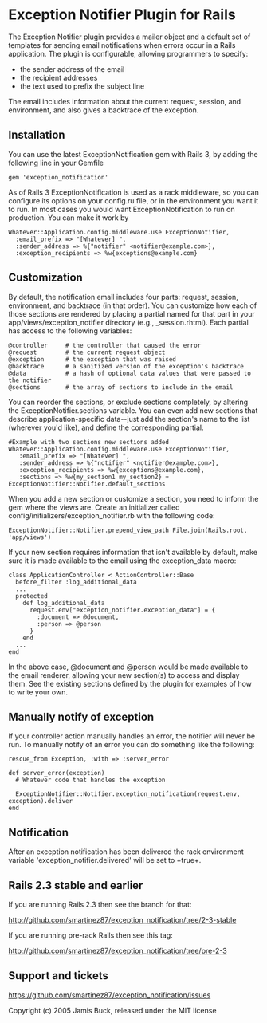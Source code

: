 Exception Notifier Plugin for Rails
====

The Exception Notifier plugin provides a mailer object and a default set of
templates for sending email notifications when errors occur in a Rails
application. The plugin is configurable, allowing programmers to specify:

* the sender address of the email
* the recipient addresses
* the text used to prefix the subject line

The email includes information about the current request, session, and
environment, and also gives a backtrace of the exception.

Installation
---

You can use the latest ExceptionNotification gem with Rails 3, by adding
the following line in your Gemfile

    gem 'exception_notification'

As of Rails 3 ExceptionNotification is used as a rack middleware, so you can
configure its options on your config.ru file, or in the environment you
want it to run. In most cases you would want ExceptionNotification to
run on production. You can make it work by

    Whatever::Application.config.middleware.use ExceptionNotifier,
      :email_prefix => "[Whatever] ",
      :sender_address => %{"notifier" <notifier@example.com>},
      :exception_recipients => %w{exceptions@example.com}

Customization
---

By default, the notification email includes four parts: request, session,
environment, and backtrace (in that order). You can customize how each of those
sections are rendered by placing a partial named for that part in your
app/views/exception_notifier directory (e.g., _session.rhtml). Each partial has
access to the following variables:

    @controller     # the controller that caused the error
    @request        # the current request object
    @exception      # the exception that was raised
    @backtrace      # a sanitized version of the exception's backtrace
    @data           # a hash of optional data values that were passed to the notifier
    @sections       # the array of sections to include in the email

You can reorder the sections, or exclude sections completely, by altering the
ExceptionNotifier.sections variable. You can even add new sections that
describe application-specific data--just add the section's name to the list
(wherever you'd like), and define the corresponding partial. 
   
    #Example with two sections new sections added
    Whatever::Application.config.middleware.use ExceptionNotifier,
	   :email_prefix => "[Whatever] ",
	   :sender_address => %{"notifier" <notifier@example.com>},
	   :exception_recipients => %w{exceptions@example.com},
	   :sections => %w{my_section1 my_section2} + ExceptionNotifier::Notifier.default_sections

When you add a new section or customize a section, you need to inform the gem where the views are.
Create an initializer called config/initializers/exception_notifier.rb with the following code:

    ExceptionNotifier::Notifier.prepend_view_path File.join(Rails.root, 'app/views')	

If your new section requires information that isn't available by default, make sure
it is made available to the email using the exception_data macro:

    class ApplicationController < ActionController::Base
      before_filter :log_additional_data
      ...
      protected
        def log_additional_data
          request.env["exception_notifier.exception_data"] = {
            :document => @document,
            :person => @person
          }
        end
      ...
    end

In the above case, @document and @person would be made available to the email
renderer, allowing your new section(s) to access and display them. See the
existing sections defined by the plugin for examples of how to write your own.

Manually notify of exception
---

If your controller action manually handles an error, the notifier will never be
run. To manually notify of an error you can do something like the following:

    rescue_from Exception, :with => :server_error

    def server_error(exception)
      # Whatever code that handles the exception

      ExceptionNotifier::Notifier.exception_notification(request.env, exception).deliver
    end

Notification
---

After an exception notification has been delivered the rack environment variable
'exception_notifier.delivered' will be set to +true+.

Rails 2.3 stable and earlier
---

If you are running Rails 2.3 then see the branch for that: 
 
<a href="http://github.com/smartinez87/exception_notification/tree/2-3-stable">http://github.com/smartinez87/exception_notification/tree/2-3-stable</a>

If you are running pre-rack Rails then see this tag: 

<a href="http://github.com/smartinez87/exception_notification/tree/pre-2-3">http://github.com/smartinez87/exception_notification/tree/pre-2-3</a>

Support and tickets
---

<a href="https://github.com/smartinez87/exception_notification/issues">https://github.com/smartinez87/exception_notification/issues</a>

Copyright (c) 2005 Jamis Buck, released under the MIT license
